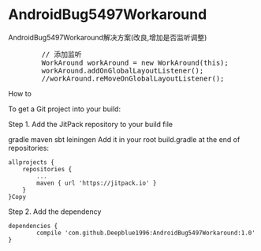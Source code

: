 # AndroidBug5497Workaround

AndroidBug5497Workaround解决方案(改良,增加是否监听调整)

<pre>        // 添加监听
        WorkAround workAround = new WorkAround(this);
        workAround.addOnGlobalLayoutListener();
        //workAround.reMoveOnGlobalLayoutListener();</pre>

How to

To get a Git project into your build:

Step 1. Add the JitPack repository to your build file

gradle
maven
sbt
leiningen
Add it in your root build.gradle at the end of repositories:

	allprojects {
		repositories {
			...
			maven { url 'https://jitpack.io' }
		}
	}Copy
Step 2. Add the dependency

	dependencies {
	        compile 'com.github.Deepblue1996:AndroidBug5497Workaround:1.0'
	}
